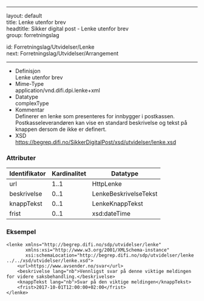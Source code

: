 -----

layout: default  
title: Lenke utenfor brev  
headtitle: Sikker digital post - Lenke utenfor brev  
group: forretningslag

id: Forretningslag/Utvidelser/Lenke  
next: Forretningslag/Utvidelser/Arrangement

-----

  - Definisjon  
    Lenke utenfor brev
  - Mime-Type  
    application/vnd.difi.dpi.lenke+xml
  - Datatype  
    complexType
  - Kommentar  
    Definerer en lenke som presenteres for innbygger i postkassen.
    Postkasseleverandøren kan vise en standard beskrivelse og tekst på
    knappen dersom de ikke er definert.
  - XSD  
    https://begrep.difi.no/SikkerDigitalPost/xsd/utvidelser/lenke.xsd

### Attributer

| Identifikator | Kardinalitet | Datatype              |
| ------------- | ------------ | --------------------- |
| url           | 1..1         | HttpLenke             |
| beskrivelse   | 0..1         | LenkeBeskrivelseTekst |
| knappTekst    | 0..1         | LenkeKnappTekst       |
| frist         | 0..1         | xsd:dateTime          |

### Eksempel

``` brush: xml; toolbar: false
<lenke xmlns="http://begrep.difi.no/sdp/utvidelser/lenke"
       xmlns:xsi="http://www.w3.org/2001/XMLSchema-instance"
       xsi:schemaLocation="http://begrep.difi.no/sdp/utvidelser/lenke ../../xsd/utvidelser/lenke.xsd">
    <url>https://www.avsender.no/svar</url>
    <beskrivelse lang="nb">Vennligst svar på denne viktige meldingen for videre saksbehandling.</beskrivelse>
    <knappTekst lang="nb">Svar på den viktige meldingen</knappTekst>
    <frist>2017-10-01T12:00:00+02:00</frist>
</lenke>
```

